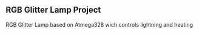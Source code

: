 ## RGB Glitter Lamp Project

RGB Glitter Lamp based on Atmega328 wich controls lightning and heating